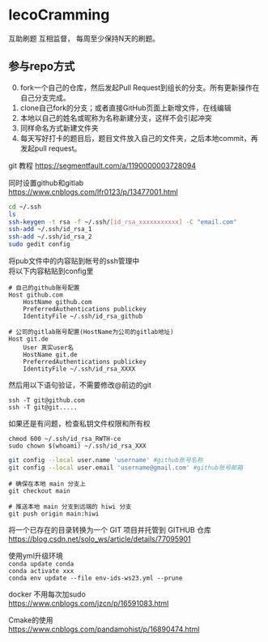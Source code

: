 # lecoCramming
互助刷题 互相监督， 每周至少保持N天的刷题。
## 参与repo方式
0. fork一个自己的仓库，然后发起Pull Request到组长的分支。所有更新操作在自己分支完成。
1. clone自己fork的分支；或者直接GitHub页面上新增文件，在线编辑
2. 本地以自己的姓名或昵称为名称新建分支，这样不会引起冲突
3. 同样命名方式新建文件夹
4. 每天写好打卡的题目后，题目文件放入自己的文件夹，之后本地commit，再发起pull request。


git 教程 https://segmentfault.com/a/1190000003728094 

同时设置github和gitlab  
https://www.cnblogs.com/lfr0123/p/13477001.html   
```bash
cd ~/.ssh
ls
ssh-keygen -t rsa -f ~/.ssh/[id_rsa_xxxxxxxxxxx] -C "email.com"
ssh-add ~/.ssh/id_rsa_1
ssh-add ~/.ssh/id_rsa_2
sudo gedit config
```
将pub文件中的内容贴到帐号的ssh管理中  
将以下内容粘贴到config里
```
# 自己的github账号配置
Host github.com
	HostName github.com
	PreferredAuthentications publickey
	IdentityFile ~/.ssh/id_rsa_github

# 公司的gitlab账号配置(HostName为公司的gitlab地址)
Host git.de
	User 真实user名
	HostName git.de
	PreferredAuthentications publickey
	IdentityFile ~/.ssh/id_rsa_XXXX
```
然后用以下语句验证，不需要修改@前边的git
```
ssh -T git@github.com
ssh -T git@git.....
```
如果还是有问题，检查私钥文件权限和所有权
```
chmod 600 ~/.ssh/id_rsa_RWTH-ce
sudo chown $(whoami) ~/.ssh/id_rsa_XXX
```
```sh
git config --local user.name 'username' #github账号名称
git config --local user.email 'username@gmail.com' #github账号邮箱
```
```
# 确保在本地 main 分支上
git checkout main

# 推送本地 main 分支到远端的 hiwi 分支
git push origin main:hiwi
```
将一个已存在的目录转换为一个 GIT 项目并托管到 GITHUB 仓库  
https://blog.csdn.net/solo_ws/article/details/77095901

使用yml升级环境  
`conda update conda`  
`conda activate xxx`  
`conda env update --file env-ids-ws23.yml --prune`  


docker 不用每次加sudo  
https://www.cnblogs.com/jzcn/p/16591083.html

Cmake的使用  
https://www.cnblogs.com/pandamohist/p/16890474.html
